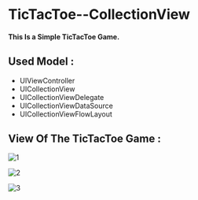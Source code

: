 # TicTacToe--CollectionView

#### This Is a Simple TicTacToe Game.

## Used Model :

* UIViewController
* UICollectionView
* UICollectionViewDelegate
* UICollectionViewDataSource
* UICollectionViewFlowLayout

## View Of The TicTacToe Game :

![1](https://user-images.githubusercontent.com/66861727/124011406-9c781200-d9fd-11eb-9c34-eced81a833da.PNG)

![2](https://user-images.githubusercontent.com/66861727/124011401-9aae4e80-d9fd-11eb-84b3-fc5ba448e46e.PNG)

![3](https://user-images.githubusercontent.com/66861727/124011404-9bdf7b80-d9fd-11eb-9c9b-dc648977fdbe.PNG)


